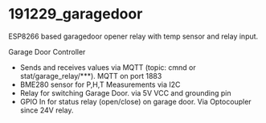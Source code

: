 # 191229_garagedoor
ESP8266 based garagedoor opener relay with temp sensor and relay input.

Garage Door Controller
- Sends and receives values via MQTT (topic: cmnd or stat/garage_relay/***). MQTT on port 1883
- BME280 sensor for P,H,T Measurements via I2C
- Relay for switching Garage Door. via 5V VCC and grounding pin
- GPIO In for status relay (open/close) on garage door. Via Optocoupler since 24V relay.